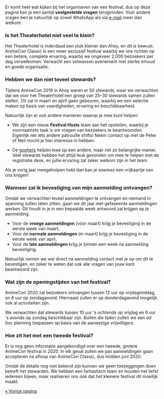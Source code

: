 Er komt heel wat kijken bij het organiseren van een festival, dus op deze pagina kan je een aantal
**veelgestelde vragen** terugvinden. Voor andere vragen ben je natuurlijk op zowel WhatsApp als via
[e-mail](mailto:security@animecon.nl) meer dan welkom.

### Is het Theaterhotel niet veel te klein?
Het Theaterhotel is inderdaad een stuk kleiner dan Ahoy, en dit is bewust: AnimeCon Classic is een
meer exclusief festival waarbij we ons richten op een betere, complete ervaring, waarbij we ongeveer
2,000 bezoekers per dag verwelkomen. Verwacht een volwassen evenement met sterke inhoud en goede
organisatie.

### Hebben we dan niet teveel stewards?
Tijdens AnimeCon 2019 in Ahoy waren er 50 stewards, waar we verwachten dat we voor het Theaterhotel
een groep van 25–30 stewards samen zullen stellen. Dit zal in maart en april gaan gebeuren, waarbij
we een selectie maken op basis van vaardigheden, ervaring en beschikbaarheid.

Natuurlijk zijn er ook andere manieren waarop je mee kunt helpen:

  * We zijn een nieuw **Festival Hosts** team aan het opstellen, waarbij je voornaamste taak is om
    vragen van bezoekers te beantwoorden. Eigenlijk net iets andere patrouille shifts! Neem contact
    op met de Peter of Neil mocht je hier interesse in hebben.

  * De [gophers](https://gophers.team/registration/) helpen mee op een andere, maar net zo
    belangrijke manier. Veel stewards hebben het altijd leuk gevonden om mee te helpen met de
    registratie desk, en jullie ervaring zal zeker welkom zijn in het team.

Als je vorig jaar meegeholpen hebt dan kan je sowieso een vrijkaartje van ons krijgen!

### Wanneer zal ik bevestiging van mijn aanmelding ontvangen?
Omdat we verwachten teveel aanmeldingen te ontvangen en niemand in spanning zullen laten zitten,
gaan we dit jaar met gefaseerde aanmeldingen werken. Dit houdt in je in een bepaalde week antwoord
zal krijgen op je aanmelding.

  * Voor de **vroege aanmeldingen** (vóór maart) krijg je bevestiging in de eerste week van maart,
  * Voor de **normale aanmeldingen** (in maart) krijg je bevestiging in de eerste week van april,
  * Voor de **late aanmeldingen** krijg je binnen een week na aanmelding bevestiging.

Natuurlijk nemen we wel direct na aanmelding contact met je op om dit te bevestigen, en zeker te
weten dat ook alle vragen van jouw kant beantwoord zijn.

### Wat zijn de openingstijden van het festival?
AnimeCon 2020 zal bezoekers ontvangen tussen 12 uur op vrijdagmiddag, en 8 uur op zondagavond.
Hiernaast zullen er op donderdagavond mogelijk ook al activiteiten zijn.

We verwachten dat stewards tussen 10 uur 's ochtends op vrijdag en 6 uur 's avonds op zondag
beschikbaar zijn. Buiten die tijden zullen we een _ad hoc_ planning toepassen op basis van de
aanwezige vrijwilligers.

### Hoe zit het met een tweede festival?
Er is nog geen informatie aangekondigd over een tweede, grotere AnimeCon festival in 2020. In elk
geval zullen we pas aanmeldingen gaan accepteren na afloop van AnimeCon Classic, dus midden
juni 2020.

Omdat de details nog niet bekend zijn kunnen we geen toezeggingen doen betreft het stewarden. We
hebben een fantastisch team en houden het liefst iedereen bijeen, maar realiseren ons ook dat het
kleinere festival dit moeilijk maakt.

[« Vorige pagina](/registration/)
